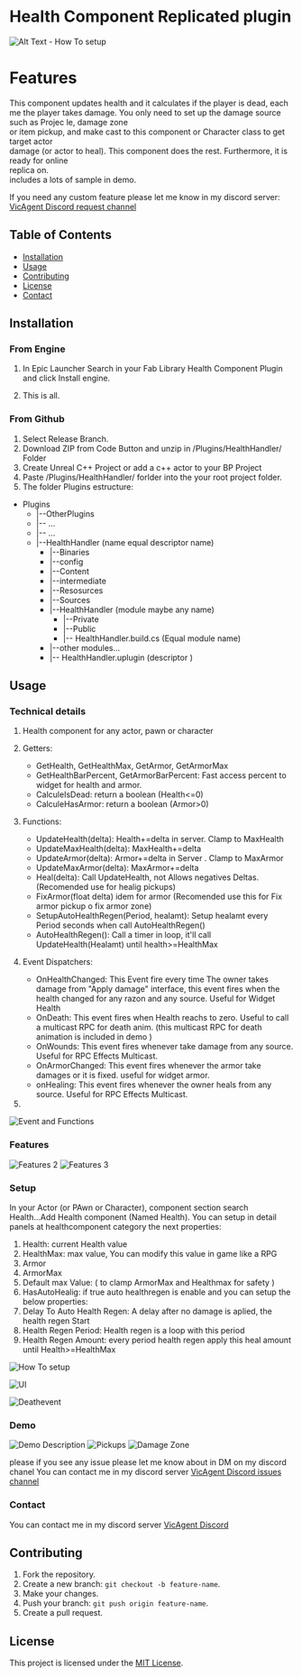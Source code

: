 # Health Component Replicated plugin


![Alt Text - How To setup](/Doc/Slide1_title.jpg)

# Features
This component updates health and it calculates if the player is dead, each me the player 
takes damage. You only need to set up the damage source such as Projec le, damage zone  
or item pickup, and make cast to this component or Character class to get target actor  
damage (or actor to heal). This component does the rest. Furthermore, it is ready for online  
replica on.   
includes a lots of sample in demo.

If you need any custom feature please let me know in my discord server:
[VicAgent Discord request channel](https://discord.gg/Vcp8pPQ2) 

## Table of Contents
- [Installation](#installation)
- [Usage](#usage)
- [Contributing](#contributing)
- [License](#license)
- [Contact](#contact)


## Installation
### From Engine
1. In Epic Launcher Search in your Fab Library Health Component Plugin and click Install engine.

2. This is all.

### From Github
1. Select Release Branch.
2. Download ZIP from Code Button and unzip in /Plugins/HealthHandler/ Folder
3. Create Unreal C++ Project or add a c++ actor to your BP Project
4. Paste  /Plugins/HealthHandler/  forlder into the your root project folder.
5. The folder Plugins  estructure: 

- Plugins
    - |--OtherPlugins
    - |-- ...
    - |-- ...
    - |--HealthHandler (name equal descriptor name)
        - |--Binaries
        - |--config
        - |--Content
        - |--intermediate
        - |--Resosurces
        - |--Sources
        - |--HealthHandler (module maybe any name)
            - |--Private
            - |--Public
            - |-- HealthHandler.build.cs (Equal module name)
        - |--other modules…
        - |-- HealthHandler.uplugin  (descriptor )
## Usage
### Technical details
1. Health component for any actor, pawn or character
2. Getters:
    - GetHealth, GetHealthMax, GetArmor, GetArmorMax 
    - GetHealthBarPercent, GetArmorBarPercent: Fast access percent to widget for health and armor. 
    - CalculeIsDead: return a boolean (Health<=0)
    - CalculeHasArmor: return a boolean (Armor>0) 
3. Functions:
    - UpdateHealth(delta):  Health+=delta in server. Clamp to MaxHealth
    - UpdateMaxHealth(delta):  MaxHealth+=delta    
    - UpdateArmor(delta):  Armor+=delta in Server . Clamp to MaxArmor
    - UpdateMaxArmor(delta): MaxArmor+=delta
    - Heal(delta): Call UpdateHealth, not Allows negatives Deltas. (Recomended use for healig pickups)
    - FixArmor(float delta) idem for armor (Recomended use this for Fix armor pickup o fix armor zone)
    - SetupAutoHealthRegen(Period, healamt): Setup healamt every Period seconds when call AutoHealthRegen()
    - AutoHealthRegen(): Call a timer in loop, it'll call UpdateHealth(Healamt) until health>=HealthMax
   
   
4. Event Dispatchers:
    - OnHealthChanged: This Event fire every time The owner takes damage from "Apply damage" interface,
    this event fires when the health changed for any razon and any source. Useful for Widget Health
    - OnDeath: This event fires when Health reachs to zero. Useful to call a multicast RPC for death anim.
    (this multicast RPC for death animation is included in demo )
    - OnWounds: This event fires whenever take damage from any source. Useful for RPC Effects Multicast.
    - OnArmorChanged: This event fires whenever the armor take damages or it is fixed. useful for widget armor.
    - onHealing: This event fires whenever the owner heals from any source. Useful for RPC Effects Multicast.
5. 

![Event and Functions](/Doc/Slide5_EventFunc.jpg)

### Features 
![Features 2](/Doc/Slide2_Features.jpg)
![Features 3](/Doc/Slide3_Features.jpg)
### Setup
In your Actor (or PAwn or Character),  component section search Health...Add Health component (Named Health).
You can setup in detail panels at healthcomponent category the next properties:

1. Health: current Health value
2. HealthMax: max value, You can modify this value in game like a RPG  
3. Armor
4. ArmorMax
5. Default max Value: ( to clamp ArmorMax and Healthmax for safety )
6. HasAutoHealig:  if true auto healthregen is enable and you can setup the below properties:
7. Delay To Auto Health Regen: A delay after no damage is aplied, the health regen Start
8. Health Regen Period: Health regen is a loop with this period
9. Health Regen Amount: every period health regen apply this heal amount until Health>=HealthMax


![How To setup](/Doc/Slide4_Setup.jpg)



![UI](/Doc/Slide6_UI.jpg)

![Deathevent](/Doc/Slide7_Deathevent.jpg)


### Demo

![Demo Description](/Doc/Slide8_Demo.jpg)
![Pickups](/Doc/Slide9_Pickups.jpg)
![Damage Zone](/Doc/Slide10_DPS.jpg)

please if you see any issue please let me know about in DM on my discord chanel
You can contact me  in my discord server [VicAgent Discord issues channel](https://discord.gg/TGQzgzC6) 

### Contact

You can contact me  in my discord server [VicAgent Discord ](https://discord.gg/Kkn9bJKr) 


## Contributing
1. Fork the repository.
2. Create a new branch: `git checkout -b feature-name`.
3. Make your changes.
4. Push your branch: `git push origin feature-name`.
5. Create a pull request.

## License
This project is licensed under the [MIT License](https://mit-license.org/).

